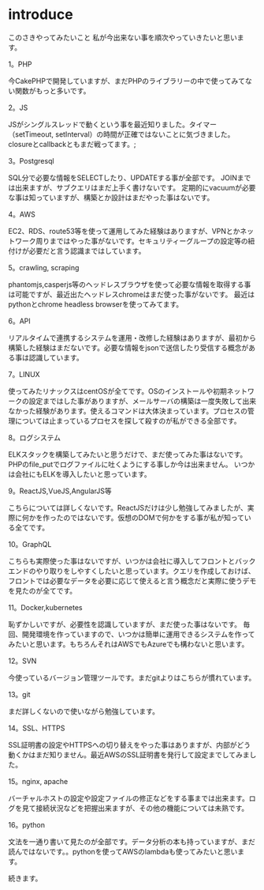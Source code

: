 # introduce

このさきやってみたいこと
私が今出来ない事を順次やっていきたいと思います。

1。PHP

今CakePHPで開発していますが、まだPHPのライブラリーの中で使ってみてない関数がもっと多いです。

2。JS

JSがシングルスレッドで動くという事を最近知りました。タイマー（setTimeout, setInterval）の時間が正確ではないことに気づきました。closureとcallbackともまだ戦ってます。;

3。Postgresql

SQL分で必要な情報をSELECTしたり、UPDATEする事が全部です。
JOINまでは出来ますが、サブクエリはまだ上手く書けないです。
定期的にvacuumが必要な事は知っていますが、構築とか設計はまだやった事はないです。

4。AWS

EC2、RDS、route53等を使って運用してみた経験はありますが、VPNとかネットワーク周りまではやった事がないです。セキュリティーグループの設定等の紐付けが必要だと言う認識まではしています。

5。crawling, scraping

phantomjs,casperjs等のヘッドレスブラウザを使って必要な情報を取得する事は可能ですが、最近出たヘッドレスchromeはまだ使った事がないです。
最近はpythonとchrome headless browserを使ってみてます。

6。API

リアルタイムで連携するシステムを運用・改修した経験はありますが、最初から構築した経験はまだないです。必要な情報をjsonで送信したり受信する概念がある事は認識しています。

7。LINUX

使ってみたリナックスはcentOSが全てです。OSのインストールや初期ネットワークの設定まではした事がありますが、メールサーバの構築は一度失敗して出来なかった経験があります。使えるコマンドは大体決まっています。プロセスの管理については止まっているプロセスを探して殺すのが私ができる全部です。

8。ログシステム

ELKスタックを構築してみたいと思うだけで、まだ使ってみた事はないです。
PHPのfile_putでログファイルに吐くようにする事しか今は出来ません。
いつかは会社にもELKを導入したいと思っています。

9。ReactJS,VueJS,AngularJS等

こちらについては詳しくないです。ReactJSだけは少し勉強してみましたが、実際に何かを作ったのではないです。仮想のDOMで何かをする事が私が知っている全てです。

10。GraphQL

こちらも実際使った事はないですが、いつかは会社に導入してフロントとバックエンドのやり取りをしやすくしたいと思っています。クエリを作成しておけば、フロントでは必要なデータを必要に応じて使えると言う概念だと実際に使うデモを見たのが全てです。

11。Docker,kubernetes

恥ずかしいですが、必要性を認識していますが、まだ使った事はないです。
毎回、開発環境を作っていますので、いつかは簡単に運用できるシステムを作ってみたいと思います。もちろんそれはAWSでもAzureでも構わないと思います。

12。SVN

今使っているバージョン管理ツールです。まだgitよりはこちらが慣れています。

13。git

まだ詳しくないので使いながら勉強しています。

14。SSL、HTTPS

SSL証明書の設定やHTTPSへの切り替えをやった事はありますが、内部がどう動くかはまだ知りません。最近AWSのSSL証明書を発行して設定までしてみました。

15。nginx, apache

バーチャルホストの設定や設定ファイルの修正などをする事までは出来ます。ログを見て接続状況などを把握出来ますが、その他の機能については未熟です。

16。python

文法を一通り書いて見たのが全部です。データ分析の本も持っていますが、まだ読んではないです。。pythonを使ってAWSのlambdaも使ってみたいと思います。

続きます。

